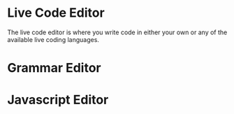 # Live Code Editor
The live code editor is where you write code in either your own or any of the available live coding languages.

# Grammar Editor

# Javascript Editor